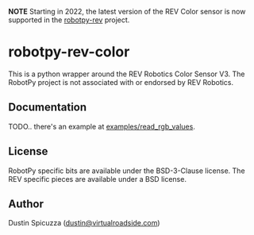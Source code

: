 **NOTE** Starting in 2022, the latest version of the REV Color sensor is now
supported in the [robotpy-rev](https://github.com/robotpy/robotpy-rev) project.

robotpy-rev-color
=================

This is a python wrapper around the REV Robotics Color Sensor V3. The RobotPy
project is not associated with or endorsed by REV Robotics.

Documentation
-------------

TODO.. there's an example at [examples/read_rgb_values](examples/read_rgb_values).

License
-------

RobotPy specific bits are available under the BSD-3-Clause license. The REV
specific pieces are available under a BSD license.

Author
------

Dustin Spicuzza (dustin@virtualroadside.com)